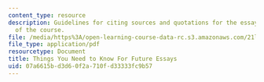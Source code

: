 ```yaml
---
content_type: resource
description: Guidelines for citing sources and quotations for the essay assignments
  of the course.
file: /media/https%3A/open-learning-course-data-rc.s3.amazonaws.com/21l-421-comedy-spring-2008/07a6615bd3d60f2a710fd33333fc9b57_handout.pdf
file_type: application/pdf
resourcetype: Document
title: Things You Need to Know For Future Essays
uid: 07a6615b-d3d6-0f2a-710f-d33333fc9b57
---
```

